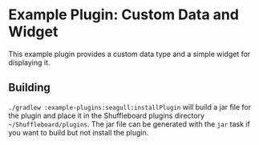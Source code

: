 # Example Plugin: Custom Data and Widget
This example plugin provides a custom data type and a simple widget for displaying it.

## Building
`./gradlew :example-plugins:seagull:installPlugin` will build a jar file for the plugin and place it
in the Shuffleboard plugins directory `~/Shuffleboard/plugins`. The jar file can be generated with the `jar` task
if you want to build but not install the plugin.
